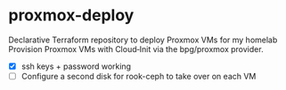 # proxmox-deploy
Declarative Terraform repository to deploy Proxmox VMs for my homelab
Provision Proxmox VMs with Cloud‑Init via the bpg/proxmox provider.

- [x] ssh keys + password working
- [ ] Configure a second disk for rook-ceph to take over on each VM